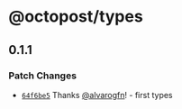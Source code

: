 # @octopost/types

## 0.1.1

### Patch Changes

- [`64f6be5`](https://github.com/devhatt/octopost-backend/commit/64f6be53efdbba30c6c27d1b6a7988eef85a54cf) Thanks [@alvarogfn](https://github.com/alvarogfn)! - first types
